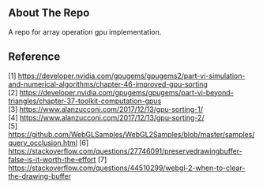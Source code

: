 ## About The Repo
A repo for array operation gpu implementation.  

## Reference 
[1] https://developer.nvidia.com/gpugems/gpugems2/part-vi-simulation-and-numerical-algorithms/chapter-46-improved-gpu-sorting  
[2] https://developer.nvidia.com/gpugems/gpugems/part-vi-beyond-triangles/chapter-37-toolkit-computation-gpus  
[3] https://www.alanzucconi.com/2017/12/13/gpu-sorting-1/  
[4] https://www.alanzucconi.com/2017/12/13/gpu-sorting-2/  
[5] https://github.com/WebGLSamples/WebGL2Samples/blob/master/samples/query_occlusion.html
[6] https://stackoverflow.com/questions/27746091/preservedrawingbuffer-false-is-it-worth-the-effort
[7] https://stackoverflow.com/questions/44510299/webgl-2-when-to-clear-the-drawing-buffer